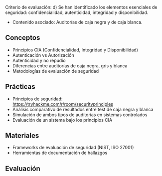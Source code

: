 Criterio de evaluación:
d) Se han identificado los elementos esenciales de seguridad: confidencialidad, autenticidad, integridad y disponibilidad.

- Contenido asociado: Auditorías de caja negra y de caja blanca.


## Conceptos
- Principios CIA (Confidencialidad, Integridad y Disponibilidad)
- Autenticación vs Autorización
- Autenticidad y no repudio
- Diferencias entre auditorías de caja negra, gris y blanca
- Metodologías de evaluación de seguridad

## Prácticas
- Principios de seguridad: https://tryhackme.com/r/room/securityprinciples
- Análisis comparativo de resultados entre test de caja negra y blanca
- Simulación de ambos tipos de auditorías en sistemas controlados
- Evaluación de un sistema bajo los principios CIA

## Materiales
- Frameworks de evaluación de seguridad (NIST, ISO 27001)
- Herramientas de documentación de hallazgos

## Evaluación
